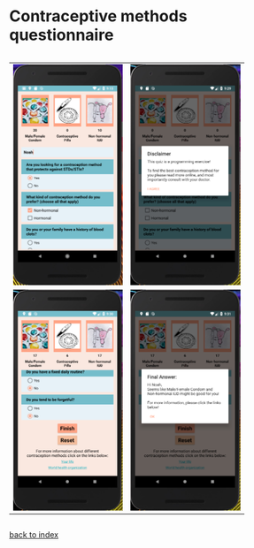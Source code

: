 Contraceptive methods questionnaire
====================================

<div style="overflow-x:auto;">
	<table align="center" cellspacing="0" cellpadding="0" style="border: none; border-collapse:collapse">
		<tr>
			<td align="center"><img src="images/BCquiz1.PNG" style="max-height: 400px" /></td>
			<td align="center"><img src="images/BCquiz2.PNG" style="max-height: 400px" /></td>
		</tr>
		<tr>
			<td align="center"><img src="images/BCquiz3.PNG" style="max-height: 400px" /></td>
			<td align="center"><img src="images/BCquiz4.PNG" style="max-height: 400px" /></td>
		</tr>
	</table>
</div>

[back to index](index)
